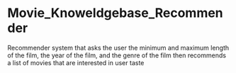 # Movie_Knoweldgebase_Recommender
Recommender system that asks the user the minimum and maximum length of the film, the year of the film, and the genre of the film then recommends a list of movies that are interested in user taste 

